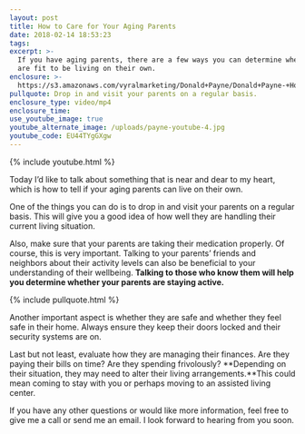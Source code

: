 ```yaml
---
layout: post
title: How to Care for Your Aging Parents
date: 2018-02-14 18:53:23
tags:
excerpt: >-
  If you have aging parents, there are a few ways you can determine whether they
  are fit to be living on their own.
enclosure: >-
  https://s3.amazonaws.com/vyralmarketing/Donald+Payne/Donald+Payne-+How+to+Care+for+Your+Aging+Parents.mp4
pullquote: Drop in and visit your parents on a regular basis.
enclosure_type: video/mp4
enclosure_time:
use_youtube_image: true
youtube_alternate_image: /uploads/payne-youtube-4.jpg
youtube_code: EU44TYgGXgw
---
```


{% include youtube.html %}

Today I’d like to talk about something that is near and dear to my heart, which is how to tell if your aging parents can live on their own.

One of the things you can do is to drop in and visit your parents on a regular basis. This will give you a good idea of how well they are handling their current living situation.

Also, make sure that your parents are taking their medication properly. Of course, this is very important. Talking to your parents’ friends and neighbors about their activity levels can also be beneficial to your understanding of their wellbeing. **Talking to those who know them will help you determine whether your parents are staying active.**

{% include pullquote.html %}

Another important aspect is whether they are safe and whether they feel safe in their home. Always ensure they keep their doors locked and their security systems are on.

Last but not least, evaluate how they are managing their finances. Are they paying their bills on time? Are they spending frivolously? **Depending on their situation, they may need to alter their living arrangements.**This could mean coming to stay with you or perhaps moving to an assisted living center.

If you have any other questions or would like more information, feel free to give me a call or send me an email. I look forward to hearing from you soon.